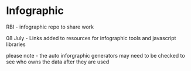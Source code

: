 # Infographic
RBI - infographic repo to share work 

08 July - Links added to resources for infographic tools and javascript libraries

please note - the auto inforgraphic generators may need to be checked to see who owns the data after they are used
